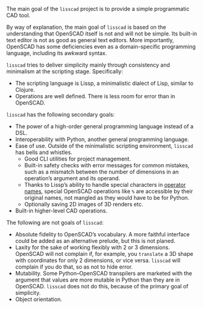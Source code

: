 The main goal of the `lisscad` project is to provide a simple programmatic CAD
tool.

By way of explanation, the main goal of `lisscad` is based on the understanding
that OpenSCAD itself is not and will not be simple. Its built-in text editor is
not as good as general text editors. More importantly, OpenSCAD has some
deficiencies even as a domain-specific programming language, including its
awkward syntax.

`lisscad` tries to deliver simplicity mainly through consistency and minimalism
at the scripting stage. Specifically:

* The scripting language is Lissp, a minimalistic dialect of Lisp, similar to
  Clojure.
* Operations are well defined. There is less room for error than in OpenSCAD.

`lisscad` has the following secondary goals:

* The power of a high-order general programming language instead of a DSL.
* Interoperability with Python, another general programming language.
* Ease of use. Outside of the minimalistic scripting environment, `lisscad` has
  bells and whistles.
    * Good CLI utilities for project management.
    * Built-in safety checks with error messages for common mistakes, such as a
      mismatch between the number of dimensions in an operation’s argument and
      its operand.
    * Thanks to Lissp’s ability to handle special characters in [operator
      names](op.md), special OpenSCAD operations like `%` are accessible by
      their original names, not mangled as they would have to be for Python.
    * Optionally saving 2D images of 3D renders etc.
* Built-in higher-level CAD operations.

The following are not goals of `lisscad`:

* Absolute fidelity to OpenSCAD’s vocabulary. A more faithful interface could
  be added as an alternative prelude, but this is not planed.
* Laxity for the sake of working flexibly with 2 or 3 dimensions. OpenSCAD will
  not complain if, for example, you `translate` a 3D shape with coordinates for
  only 2 dimensions, or vice versa. `lisscad` will complain if you do that, so
  as not to hide error.
* Mutability. Some Python–OpenSCAD transpilers are marketed with the argument
  that values are more mutable in Python than they are in OpenSCAD. `lisscad`
  does not do this, because of the primary goal of simplicity.
* Object orientation.
